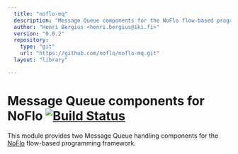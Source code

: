 ```yaml
---
  title: "noflo-mq"
  description: "Message Queue components for the NoFlo flow-based programming environment"
  author: "Henri Bergius <henri.bergius@iki.fi>"
  version: "0.0.2"
  repository: 
    type: "git"
    url: "https://github.com/noflo/noflo-mq.git"
  layout: "library"

---
```

Message Queue components for NoFlo [![Build Status](https://secure.travis-ci.org/noflo/noflo-mq.png?branch=master)](https://travis-ci.org/noflo/noflo-mq)
==================================

This module provides two Message Queue handling components for the [NoFlo](http://noflojs.org/) flow-based programming framework.
